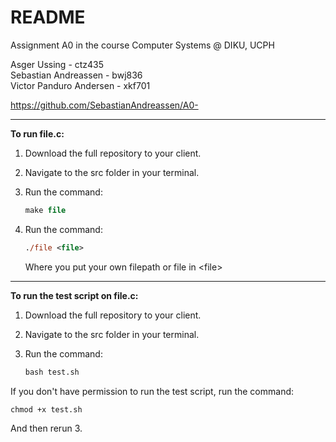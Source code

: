 # README

Assignment A0 in the course Computer Systems @ DIKU, UCPH

Asger Ussing - ctz435 <br> Sebastian Andreassen - bwj836 <br> Victor Panduro Andersen - xkf701

<https://github.com/SebastianAndreassen/A0->

---

**To run file.c:**

1. Download the full repository to your client.
2. Navigate to the src folder in your terminal.
3. Run the command:

    ~~~ps
    make file
    ~~~

4. Run the command:

    ~~~ps
    ./file <file>
    ~~~
    Where you put your own filepath or file in \<file\>

---

**To run the test script on file.c:**

1. Download the full repository to your client.
2. Navigate to the src folder in your terminal.
3. Run the command:

    ~~~ps 
    bash test.sh
    ~~~

If you don't have permission to run the test script, run the command:

~~~ps
chmod +x test.sh
~~~

And then rerun 3.

